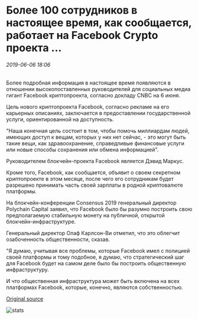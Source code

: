 # Более 100 сотрудников в настоящее время, как сообщается, работает на Facebook Crypto проекта ...

###### 2019-06-06 18:06

Более подробная информация в настоящее время появляются в отношении высокопоставленных руководителей для социальных медиа гигант Facebook криптопроекта, согласно докладу CNBC на 6 июня.

Цель нового криптопроекта Facebook, согласно рекламе на его карьерных описаниях, заключается в предоставлении государственной услуги, ориентированной на доступность.

"Наша конечная цель состоит в том, чтобы помочь миллиардам людей, имеющих доступ к вещам, которых у них нет сейчас, - это могут быть такие вещи, как здравоохранение, справедливые финансовые услуги или новые способы сохранения или обмена информацией".

Руководителем блокчейн-проекта Facebook является Дэвид Маркус.

Кроме того, Facebook, как сообщается, объявит о своем секретном криптопроекте в этом месяце, после чего его сотрудникам будет разрешено принимать часть своей зарплаты в родной криптовалюте платформы.

На блокчейн-конференции Consensus 2019 генеральный директор Polychain Capital заявил, что Facebook было бы разумно построить свою предполагаемую стабильную монету на публичной, открытой блокчейн-инфраструктуре.

Генеральный директор Олаф Карлсон-Ви отметил, что это облегчит озабоченность общественности, сказав.

"Я думаю, учитывая все проблемы, которые Facebook имел с полицией своей платформы и тому подобное, я думаю, что стратегический шаг для Facebook будет на самом деле было бы построить общественную инфраструктуру.

И что общественная инфраструктура может быть включена на всех платформах Facebook, которые, конечно, являются собственностью.

[Original source](https://cointelegraph.com/news/over-100-staff-now-reportedly-working-on-facebooks-crypto-project)

![stats](https://c.statcounter.com/11760860/0/a89fa40b/1/ "stats")